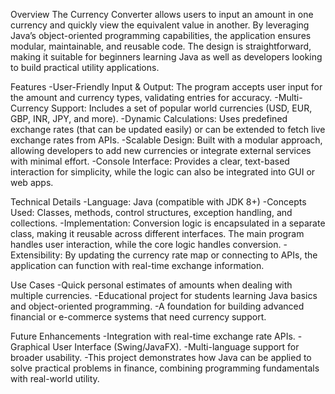 Overview
The Currency Converter allows users to input an amount in one currency and quickly view the equivalent value in another. By leveraging Java’s object-oriented programming capabilities, the application ensures modular, maintainable, and reusable code. The design is straightforward, making it suitable for beginners learning Java as well as developers looking to build practical utility applications.

Features
-User-Friendly Input & Output: The program accepts user input for the amount and currency types, validating entries for accuracy.
-Multi-Currency Support: Includes a set of popular world currencies (USD, EUR, GBP, INR, JPY, and more).
-Dynamic Calculations: Uses predefined exchange rates (that can be updated easily) or can be extended to fetch live exchange rates from APIs.
-Scalable Design: Built with a modular approach, allowing developers to add new currencies or integrate external services with minimal effort.
-Console Interface: Provides a clear, text-based interaction for simplicity, while the logic can also be integrated into GUI or web apps.

Technical Details
-Language: Java (compatible with JDK 8+)
-Concepts Used: Classes, methods, control structures, exception handling, and collections.
-Implementation: Conversion logic is encapsulated in a separate class, making it reusable across different interfaces. The main program handles user interaction, while the core logic handles conversion.
-Extensibility: By updating the currency rate map or connecting to APIs, the application can function with real-time exchange information.

Use Cases
-Quick personal estimates of amounts when dealing with multiple currencies.
-Educational project for students learning Java basics and object-oriented programming.
-A foundation for building advanced financial or e-commerce systems that need currency support.

Future Enhancements
-Integration with real-time exchange rate APIs.
-Graphical User Interface (Swing/JavaFX).
-Multi-language support for broader usability.
-This project demonstrates how Java can be applied to solve practical problems in finance, combining programming fundamentals with real-world utility.
